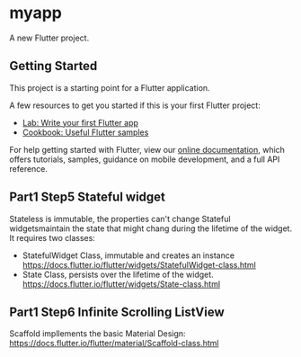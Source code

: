 # myapp

A new Flutter project.

## Getting Started

This project is a starting point for a Flutter application.

A few resources to get you started if this is your first Flutter project:

- [Lab: Write your first Flutter app](https://flutter.io/docs/get-started/codelab)
- [Cookbook: Useful Flutter samples](https://flutter.io/docs/cookbook)

For help getting started with Flutter, view our 
[online documentation](https://flutter.io/docs), which offers tutorials, 
samples, guidance on mobile development, and a full API reference.


## Part1 Step5 Stateful widget

Stateless is immutable, the properties can't change
Stateful widgetsmaintain the state that might chang during the lifetime of the widget.
It requires two classes:
* StatefulWidget Class, immutable and creates an instance https://docs.flutter.io/flutter/widgets/StatefulWidget-class.html
* State Class, persists over the lifetime of the widget. https://docs.flutter.io/flutter/widgets/State-class.html

## Part1 Step6 Infinite Scrolling ListView
Scaffold impllements the basic Material Design: https://docs.flutter.io/flutter/material/Scaffold-class.html

